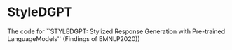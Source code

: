 # StyleDGPT
The code for ``STYLEDGPT: Stylized Response Generation with Pre-trained LanguageModels'' (Findings of EMNLP2020))
